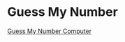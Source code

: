 # Guess My Number  

[Guess My Number Computer](https://colab.research.google.com/drive/1GGf826bDD8YnhRnURmp0mApMF0mLB1wv?usp=sharing)